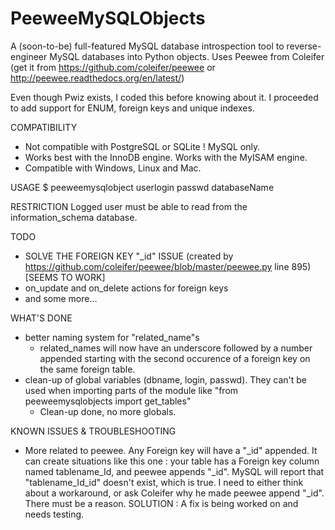 PeeweeMySQLObjects
==================

A (soon-to-be) full-featured MySQL database introspection tool to reverse-engineer MySQL databases into Python objects.
Uses Peewee from Coleifer (get it from https://github.com/coleifer/peewee or http://peewee.readthedocs.org/en/latest/)

Even though Pwiz exists, I coded this before knowing about it. I proceeded to add support for ENUM, foreign keys and unique indexes.

COMPATIBILITY
* Not compatible with PostgreSQL or SQLite ! MySQL only.
* Works best with the InnoDB engine. Works with the MyISAM engine.
* Compatible with Windows, Linux and Mac. 

USAGE
$ peeweemysqlobject userlogin passwd databaseName

RESTRICTION
Logged user must be able to read from the information_schema database.

TODO
* SOLVE THE FOREIGN KEY "_id" ISSUE (created by https://github.com/coleifer/peewee/blob/master/peewee.py line 895) [SEEMS TO WORK]
* on_update and on_delete actions for foreign keys
* and some more...

WHAT'S DONE
* better naming system for "related_name"s
    * related_names will now have an underscore followed by a number appended starting with the second occurence of a foreign key on the same foreign table.
* clean-up of global variables (dbname, login, passwd). They can't be used when importing parts of the module like "from peeweemysqlobjects import get_tables"
    * Clean-up done, no more globals.

KNOWN ISSUES & TROUBLESHOOTING
* More related to peewee. Any Foreign key will have a "_id" appended. It can create situations like this one : your table has a Foreign key column named tablename_Id, 
    and peewee appends "_id". MySQL will report that "tablename_Id_id" doesn't exist, which is true. I need to either think about a workaround, or ask Coleifer why he
    made peewee append "_id". There must be a reason.
    SOLUTION : A fix is being worked on and needs testing.
